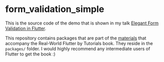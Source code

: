 # form_validation_simple

This is the source code of the demo that is shown in my talk [Elegant Form Validation in Flutter](https://docs.google.com/presentation/d/157ynN4mF-qa9C01RVJdch-UjmLDCv00pUGezf_EtI54/edit?usp=sharing).

This repository contains packages that are part of the [materials](https://github.com/kodecocodes/rwf-materials) that accompany the Real-World Flutter by Tutorials book. They reside in the `packages/` folder. I would highly recommend any intermediate users of Flutter to get the book :)
